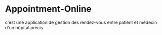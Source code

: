 # Appointment-Online
c'est une application de gestion des rendez-vous entre patient et médecin d'un hôpital précis
